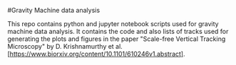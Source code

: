 #Gravity Machine data analysis 

This repo contains python and jupyter notebook scripts used for gravity machine data analysis. It contains the code and also lists of tracks used for generating the plots and figures in the paper "Scale-free Vertical Tracking Microscopy" by D. Krishnamurthy et al.[https://www.biorxiv.org/content/10.1101/610246v1.abstract]. 
